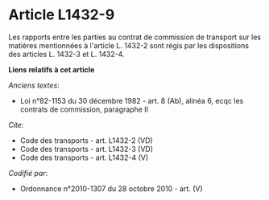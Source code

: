 # Article L1432-9

Les rapports entre les parties au contrat de commission de transport sur les matières mentionnées à l'article L. 1432-2 sont
régis par les dispositions des articles L. 1432-3 et L. 1432-4.

**Liens relatifs à cet article**

_Anciens textes_:

  - Loi n°82-1153 du 30 décembre 1982 - art. 8 (Ab), alinéa 6, ecqc les contrats de commission, paragraphe II

_Cite_:

  - Code des transports - art. L1432-2 (VD)
  - Code des transports - art. L1432-3 (VD)
  - Code des transports - art. L1432-4 (V)

_Codifié par_:

  - Ordonnance n°2010-1307 du 28 octobre 2010 - art. (V)
